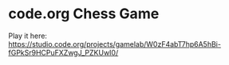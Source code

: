 # code.org Chess Game
Play it here: https://studio.code.org/projects/gamelab/W0zF4abT7hp6A5hBi-fGPkSr9HCPuFXZwgJ_PZKUwI0/

